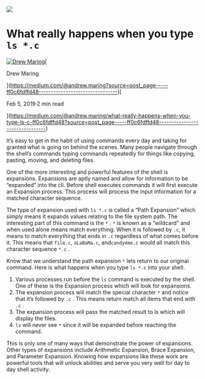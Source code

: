 ![](https://miro.medium.com/max/3200/1*YRIGe1dR533ojLSuYKgGHA.jpeg)

What really happens when you type `ls *.c`
==========================================

[![Drew Maring](https://miro.medium.com/fit/c/56/56/1*dmbNkD5D-u45r44go_cf0g.png)](https://medium.com/@andrew.maring?source=post_page-----ff0c6fdffd48--------------------------------)[

Drew Maring

](https://medium.com/@andrew.maring?source=post_page-----ff0c6fdffd48--------------------------------)[

Feb 5, 2019·2 min read

](https://medium.com/@andrew.maring/what-really-happens-when-you-type-ls-c-ff0c6fdffd48?source=post_page-----ff0c6fdffd48--------------------------------)

It’s easy to get in the habit of using commands every day and taking for granted what is going on behind the scenes. Many people navigate through the shell’s commands typing commands repeatedly for things like copying, pasting, moving, and deleting files.

One of the more interesting and powerful features of the shell is expansions. Expansions are aptly named and allow for information to be “expanded” into the cli. Before shell executes commands it will first execute an Expansion process. This process will process the input information for a matched character sequence.

The type  of expansion used with `ls *.c` is called a “Path Expansion” which simply means it expands values relating to the file system path. The interesting part of this command is the `*` . `*` is known as a “wildcard” and when used alone means match everything. When it is followed by `.c`, it means to match everything that ends in `.c` regardless of what comes before it. This means that `file.c`, `aLaBaMa.c`, and`candy4me.c` would all match this character sequence `*.c` .

Know that we understand the path expansion `*` lets return to our original command. Here is what happens when you type `ls *.c` into your shell.

1.  Various processes run before the `ls` command is executed by the shell. One of these is the Expansion process which will look for expansions.
2.  The expansion process will match the special character `*` and notice that it’s followed by `.c` . This means return match all items that end with `.c` .
3.  The expansion process will pass the matched result to ls which will display the files.
4.  `ls` will never see `*` since it will be expanded before reaching the command.

This is only one of many ways that demonstrate the power of expansions. Other types of expansions include Arithmetic Expansion, Brace Expansion, and Parameter Expansion. Knowing how expansions like these work are powerful tools that will unlock abilities and serve you very well for day to day shell activity.
